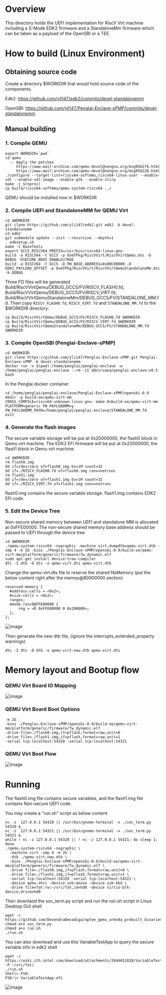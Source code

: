 # Overview

This directory holds the UEFI implementation for RiscV Virt machine including 
a S-Mode EDK2 firmware and a StandaloneMm firmware which can be taken as a payload 
of the OpenSBI or a TEE.

# How to build (Linux Environment)

## Obtaining source code

Create a directory $WORKDIR that would hold source code of the components.

  Edk2: https://github.com/yli147/edk2/commits/devel-standalonemm
  
  OpenSBI: https://github.com/yli147/Penglai-Enclave-sPMP/commits/devel-standalonemm

## Manual building

### 1. Compile QEMU

   ```
   export WORKDIR=`pwd`
   cd qemu
     -- Apply the patches
   		https://www.mail-archive.com/qemu-devel@nongnu.org/msg956276.html
		https://www.mail-archive.com/qemu-devel@nongnu.org/msg956228.html
   ./configure --target-list=riscv64-softmmu,riscv64-linux-user --enable-sdl --enable-sdl-image --enable-gtk --enable-slirp
   make -j $(nproc)
   cp build/riscv64-softmmu/qemu-system-riscv64 ../
   ```

  QEMU should be installed now in $WORKDIR

### 2. Compile UEFI and StandaloneMM for QEMU Virt

   ```
   cd $WORKDIR
   git clone https://github.com/yli147/edk2.git edk2 -b devel-standalonemm
   cd edk2
   git submodule update --init --recursive --depth=1
   . edksetup.sh
   make -C BaseTools
   export GCC5_RISCV64_PREFIX=/usr/bin/riscv64-linux-gnu-
   build -a RISCV64 -t GCC5 -p OvmfPkg/RiscVVirt/RiscVVirtQemu.dsc -b DEBUG -DSECURE_BOOT_ENABLE=TRUE
   build -a RISCV64 -t GCC5 -D FW_BASE_ADDRESS=0x80C00000 -D EDK2_PAYLOAD_OFFSET -p OvmfPkg/RiscVVirt/RiscVVirtQemuStandaloneMm.dsc -b DEBUG
   ```
  
  Three FD files will be generated  
  Build/RiscVVirtQemu/DEBUG_GCC5/FV/RISCV_FLASH0.fd,
  Build/RiscVVirtQemu/DEBUG_GCC5/FV/RISCV_VIRT.fd,
  Build/RiscVVirtQemuStandaloneMm/DEBUG_GCC5/FV/STANDALONE_MM.fd.
  Then copy `RISCV_FLASH0.fd`, `RISCV_VIRT.fd` and `STANDALONE_MM.fd` to the $WORKDIR directory:
   ```
   cp Build/RiscVVirtQemu/DEBUG_GCC5/FV/RISCV_FLASH0.fd $WORKDIR
   cp Build/RiscVVirtQemu/DEBUG_GCC5/FV/RISCV_VIRT.fd $WORKDIR
   cp Build/RiscVVirtQemuStandaloneMm/DEBUG_GCC5/FV/STANDALONE_MM.fd $WORKDIR
   ```

### 3. Compile OpenSBI (Penglai-Enclave-sPMP)

   ```
   cd $WORKDIR
   git clone https://github.com/yli147/Penglai-Enclave-sPMP.git Penglai-Enclave-sPMP -b devel-standalonemm
   docker run -v $(pwd):/home/penglai/penglai-enclave -w /home/penglai/penglai-enclave --rm -it ddnirvana/penglai-enclave:v0.5 bash
   ```
  
  In the Penglai docker container
   ```
   cd /home/penglai/penglai-enclave/Penglai-Enclave-sPMP/opensbi-0.9
   mkdir -p build-oe/qemu-virt-mm
   CROSS_COMPILE=riscv64-unknown-linux-gnu- make O=build-oe/qemu-virt-mm PLATFORM=generic FW_PAYLOADMM=y FW_PAYLOADMM_PATH=/home/penglai/penglai-enclave/STANDALONE_MM.fd
   exit
   ```

### 4. Generate the flash images
  The secure variable storage will be put at 0x20000000, the flash0 block in Qemu virt machine.
  The EDK2 EFI firmware will be put at 0x22000000, the flash1 block in Qemu virt machine.
   ```
   cd $WORKDIR
   rm flash0.img
   dd if=/dev/zero of=flash0.img bs=1M count=32
   dd if=./RISCV_FLASH0.fd of=flash0.img conv=notrunc
   rm flash1.img
   dd if=/dev/zero of=flash1.img bs=1M count=32
   dd if=./RISCV_VIRT.fd of=flash1.img conv=notrunc
   ```
  flash0.img contains the secure variable storage.
  flash1.img contains EDK2 EFI code.
 
### 5. Edit the Device Tree
  Non-secure shared memory between UEFI and standalone MM is
  allocated at 0xFFE00000. The non-secure shared memory base address
  should be passed to UEFI through the device tree
   ```
   cd $WORKDIR
   ./qemu-system-riscv64 -nographic -machine virt,dumpdtb=qemu-virt.dtb -smp 4 -m 2G -bios ./Penglai-Enclave-sPMP/opensbi-0.9/build-oe/qemu-virt-mm/platform/generic/firmware/fw_dynamic.elf
   sudo apt-get install device-tree-compiler
   dtc -I dtb -O dts -o qemu-virt.dts qemu-virt.dtb
   ```

  Change the qemu-virt.dts file to reserve the shared NsMemory (put the below content right after the memoy@80000000 section)
   ```
   reserved-memory {
     #address-cells = <0x2>;
     #size-cells = <0x2>;
     ranges;
     mmode_resv0@FFE00000 {
         reg = <0 0xFFE00000 0 0x200000>;
     };
   };
   ```
   ![image](https://github.com/yli147/edk2/assets/21300636/0570e6f0-3853-4ba1-8a43-a3e0ea7fa223)

  Then generate the new dtb file, (ignore the interrupts_extended_property warnings)
   ```
   dtc -I dts -O dtb -o qemu-virt-new.dtb qemu-virt.dts
   ```

# Memory layout and Bootup flow

### QEMU Virt Board IO Mapping
![image](https://github.com/yli147/edk2/assets/21300636/e76126da-c76e-422c-8042-6a873beaf7fb)

### QEMU Virt Board Boot Options
   ```
  -m 2G
  -bios ./Penglai-Enclave-sPMP/opensbi-0.9/build-oe/qemu-virt-mm/platform/generic/firmware/fw_dynamic.elf
  -drive file=./flash0.img,if=pflash,format=raw,unit=0
  -drive file=./flash1.img,if=pflash,format=raw,unit=1
  -serial tcp:localhost:54320 -serial tcp:localhost:54321
   ```
### QEMU Virt Boot Flow
![image](https://github.com/yli147/edk2/assets/21300636/e43c16a8-6d8d-414c-bb4a-6e27fd920f34)
  
# Running

  The flash0.img file contains secure variables,
  and the flash1.img file contains Non-secure UEFI code.
  
  You may create a "run.sh" script as below content
  
  ```
  nc -z  127.0.0.1 54320 || /usr/bin/gnome-terminal -x ./soc_term.py 54320 &
  nc -z  127.0.0.1 54321 || /usr/bin/gnome-terminal -x ./soc_term.py 54321 &
  while ! nc -z 127.0.0.1 54320 || ! nc -z 127.0.0.1 54321; do sleep 1; done
  ./qemu-system-riscv64 -nographic \
    -machine virt -smp 4 -m 2G \
    -dtb ./qemu-virt-new.dtb \
    -bios ./Penglai-Enclave-sPMP/opensbi-0.9/build-oe/qemu-virt-mm/platform/generic/firmware/fw_dynamic.elf \
    -drive file=./flash0.img,if=pflash,format=raw,unit=0 \
    -drive file=./flash1.img,if=pflash,format=raw,unit=1 \
    -serial tcp:localhost:54320 -serial tcp:localhost:54321 \
    -device qemu-xhci -device usb-mouse -device usb-kbd \
    -drive file=fat:rw:~/src/fat,id=hd0 -device virtio-blk-device,drive=hd0
  ```  
  Then downlaod the soc_term.py script and run the run.sh script in Linux Desktop GUI shell
  ```
  wget -c https://github.com/DevendraDevadiga/optee_qemu_armv8a_prebuilt_binaries/raw/main/optee_qemu_armv8a/soc_term.py
  chmod a+x soc_term.py
  chmod a+x run.sh
  ./run.sh
  ```
  
  You can also download and use this VariableTestApp to query the secure variable info in edk2 shell
  ```
  wget -c https://wiki.ith.intel.com/download/attachments/2844652828/VariableTestApp.efi -P ~/src/fat/
  ./run.sh 
  Shell> FS0:
  FS0:\> VariableTestApp.efi
  ```
  ![image](https://github.com/yli147/edk2/assets/21300636/2bef76b4-6603-4011-8c02-d3a10ee3e29f)
